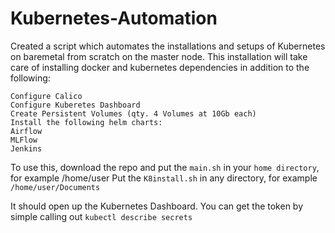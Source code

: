 # Kubernetes-Automation
Created a script which automates the installations and setups of Kubernetes on baremetal from scratch on the master node.
This installation will take care of installing docker and kubernetes dependencies in addition to the following:
```
Configure Calico
Configure Kuberetes Dashboard 
Create Persistent Volumes (qty. 4 Volumes at 10Gb each)
Install the following helm charts: 
Airflow
MLFlow
Jenkins
```
To use this, download the repo and put the `main.sh` in your `home directory`, for example /home/user
Put the `K8install.sh` in any directory, for example `/home/user/Documents`

It should open up the Kubernetes Dashboard. You can get the token by simple calling out `kubectl describe secrets`
